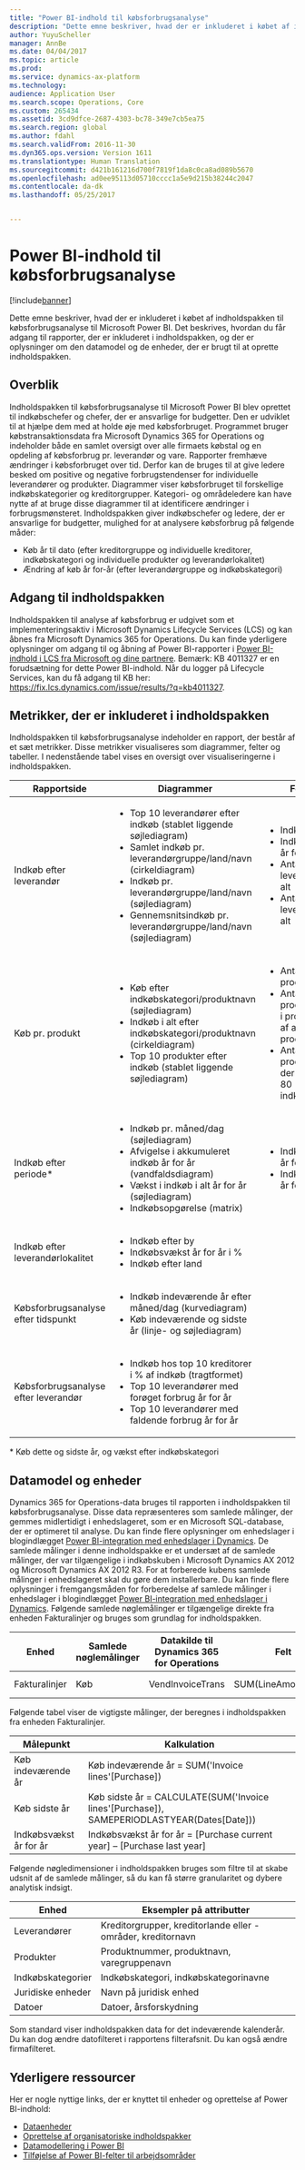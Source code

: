 ```yaml
---
title: "Power BI-indhold til købsforbrugsanalyse"
description: "Dette emne beskriver, hvad der er inkluderet i købet af indholdspakken til købsforbrugsanalyse til Microsoft Power BI. Det beskrives, hvordan du får adgang til rapporter, der er inkluderet i indholdspakken, og der er oplysninger om den datamodel og de enheder, der er brugt til at oprette indholdspakken."
author: YuyuScheller
manager: AnnBe
ms.date: 04/04/2017
ms.topic: article
ms.prod: 
ms.service: dynamics-ax-platform
ms.technology: 
audience: Application User
ms.search.scope: Operations, Core
ms.custom: 265434
ms.assetid: 3cd9dfce-2687-4303-bc78-349e7cb5ea75
ms.search.region: global
ms.author: fdahl
ms.search.validFrom: 2016-11-30
ms.dyn365.ops.version: Version 1611
ms.translationtype: Human Translation
ms.sourcegitcommit: d421b161216d700f7819f1da8c0ca8ad089b5670
ms.openlocfilehash: ad0ee95113d05710cccc1a5e9d215b38244c2047
ms.contentlocale: da-dk
ms.lasthandoff: 05/25/2017


---
```


# <a name="purchase-spend-analysis-power-bi-content"></a>Power BI-indhold til købsforbrugsanalyse

[!include[banner](../includes/banner.md)]


Dette emne beskriver, hvad der er inkluderet i købet af indholdspakken til købsforbrugsanalyse til Microsoft Power BI. Det beskrives, hvordan du får adgang til rapporter, der er inkluderet i indholdspakken, og der er oplysninger om den datamodel og de enheder, der er brugt til at oprette indholdspakken.

<a name="overview"></a>Overblik
--------

Indholdspakken til købsforbrugsanalyse til Microsoft Power BI blev oprettet til indkøbschefer og chefer, der er ansvarlige for budgetter. Den er udviklet til at hjælpe dem med at holde øje med købsforbruget. Programmet bruger købstransaktionsdata fra Microsoft Dynamics 365 for Operations og indeholder både en samlet oversigt over alle firmaets købstal og en opdeling af købsforbrug pr. leverandør og vare. Rapporter fremhæve ændringer i købsforbruget over tid. Derfor kan de bruges til at give ledere besked om positive og negative forbrugstendenser for individuelle leverandører og produkter. Diagrammer viser købsforbruget til forskellige indkøbskategorier og kreditorgrupper. Kategori- og områdeledere kan have nytte af at bruge disse diagrammer til at identificere ændringer i forbrugsmønsteret. Indholdspakken giver indkøbschefer og ledere, der er ansvarlige for budgetter, mulighed for at analysere købsforbrug på følgende måder:

-   Køb år til dato (efter kreditorgruppe og individuelle kreditorer, indkøbskategori og individuelle produkter og leverandørlokalitet)
-   Ændring af køb år for-år (efter leverandørgruppe og indkøbskategori)

## <a name="accessing-the-content-pack"></a>Adgang til indholdspakken
Indholdspakken til analyse af købsforbrug er udgivet som et implementeringsaktiv i Microsoft Dynamics Lifecycle Services (LCS) og kan åbnes fra Microsoft Dynamics 365 for Operations. Du kan finde yderligere oplysninger om adgang til og åbning af Power BI-rapporter i [Power BI-indhold i LCS fra Microsoft og dine partnere](power-bi-content-microsoft-partners.md).
Bemærk: KB 4011327 er en forudsætning for dette Power BI-indhold. Når du logger på Lifecycle Services, kan du få adgang til KB her: https://fix.lcs.dynamics.com/issue/results/?q=kb4011327.

## <a name="metrics-that-are-included-in-the-content-pack"></a>Metrikker, der er inkluderet i indholdspakken
Indholdspakken til købsforbrugsanalyse indeholder en rapport, der består af et sæt metrikker. Disse metrikker visualiseres som diagrammer, felter og tabeller. I nedenstående tabel vises en oversigt over visualiseringerne i indholdspakken.

<table>
<colgroup>
<col width="33%" />
<col width="33%" />
<col width="33%" />
</colgroup>
<thead>
<tr class="header">
<th>Rapportside</th>
<th>Diagrammer</th>
<th>Felter</th>
</tr>
</thead>
<tbody>
<tr class="odd">
<td>Indkøb efter leverandør</td>
<td><ul>
<li>Top 10 leverandører efter indkøb (stablet liggende søjlediagram)</li>
<li>Samlet indkøb pr. leverandørgruppe/land/navn (cirkeldiagram)</li>
<li>Indkøb pr. leverandørgruppe/land/navn (søjlediagram)</li>
<li>Gennemsnitsindkøb pr. leverandørgruppe/land/navn (søjlediagram)</li>
</ul></td>
<td><ul>
<li>Indkøb i alt</li>
<li>Indkøbsvækst år for år</li>
<li>Antal leverandører i alt</li>
<li>Antal aktive leverandører i alt</li>
</ul></td>
</tr>
<tr class="even">
<td>Køb pr. produkt</td>
<td><ul>
<li>Køb efter indkøbskategori/produktnavn (søjlediagram)</li>
<li>Indkøb i alt efter indkøbskategori/produktnavn (cirkeldiagram)</li>
<li>Top 10 produkter efter indkøb (stablet liggende søjlediagram)</li>
</ul></td>
<td><ul>
<li>Antal produkter i alt</li>
<li>Antal aktive produkter i alt i procentdel af antal produkter i alt</li>
<li>Antal produkter, der udgør for 80 % af indkøbet</li>
</ul></td>
</tr>
<tr class="odd">
<td>Indkøb efter periode*</td>
<td><ul>
<li>Indkøb pr. måned/dag (søjlediagram)</li>
<li>Afvigelse i akkumuleret indkøb år for år (vandfaldsdiagram)</li>
<li>Vækst i indkøb i alt år for år (søjlediagram)</li>
<li>Indkøbsopgørelse (matrix)</li>
</ul></td>
<td><ul>
<li>Indkøbsvækst år for år</li>
<li>Indkøbsvækst år for år i %</li>
</ul></td>
</tr>
<tr class="even">
<td>Indkøb efter leverandørlokalitet</td>
<td><ul>
<li>Indkøb efter by</li>
<li>Indkøbsvækst år for år i %</li>
<li>Indkøb efter land</li>
</ul></td>
<td></td>
</tr>
<tr class="odd">
<td>Købsforbrugsanalyse efter tidspunkt</td>
<td><ul>
<li>Indkøb indeværende år efter måned/dag (kurvediagram)</li>
<li>Køb indeværende og sidste år (linje- og søjlediagram)</li>
</ul></td>
<td></td>
</tr>
<tr class="even">
<td>Købsforbrugsanalyse efter leverandør</td>
<td><ul>
<li>Indkøb hos top 10 kreditorer i % af indkøb (tragtformet)</li>
<li>Top 10 leverandører med forøget forbrug år for år</li>
<li>Top 10 leverandører med faldende forbrug år for år</li>
</ul></td>
<td></td>
</tr>
</tbody>
</table>

\* Køb dette og sidste år, og vækst efter indkøbskategori

## <a name="data-model-and-entities"></a>Datamodel og enheder
Dynamics 365 for Operations-data bruges til rapporten i indholdspakken til købsforbrugsanalyse. Disse data repræsenteres som samlede målinger, der gemmes midlertidigt i enhedslageret, som er en Microsoft SQL-database, der er optimeret til analyse. Du kan finde flere oplysninger om enhedslager i blogindlægget [Power BI-integration med enhedslager i Dynamics](https://blogs.msdn.microsoft.com/dynamicsaxbi/2016/06/09/power-bi-integration-with-entity-store-in-dynamics-ax-7-may-update/). De samlede målinger i denne indholdspakke er et undersæt af de samlede målinger, der var tilgængelige i indkøbskuben i Microsoft Dynamics AX 2012 og Microsoft Dynamics AX 2012 R3. For at forberede kubens samlede målinger i enhedslageret skal du gøre dem installerbare. Du kan finde flere oplysninger i fremgangsmåden for forberedelse af samlede målinger i enhedslager i blogindlægget [Power BI-integration med enhedslager i Dynamics](https://blogs.msdn.microsoft.com/dynamicsaxbi/2016/06/09/power-bi-integration-with-entity-store-in-dynamics-ax-7-may-update/). Følgende samlede nøglemålinger er tilgængelige direkte fra enheden Fakturalinjer og bruges som grundlag for indholdspakken.

| Enhed        | Samlede nøglemålinger | Datakilde til Dynamics 365 for Operations | Felt              | Betegnelse                           |
|---------------|----------------------------|---------------------------------------------|--------------------|---------------------------------------|
| Fakturalinjer | Køb                   | VendInvoiceTrans                            | SUM(LineAmountMST) | Beløb i regnskabsvaluta |

Følgende tabel viser de vigtigste målinger, der beregnes i indholdspakken fra enheden Fakturalinjer.

| Målepunkt               | Kalkulation                                                                                         |
|-----------------------|-----------------------------------------------------------------------------------------------------|
| Køb indeværende år | Køb indeværende år = SUM('Invoice lines'\[Purchase\])                                            |
| Køb sidste år    | Køb sidste år = CALCULATE(SUM('Invoice lines'\[Purchase\]), SAMEPERIODLASTYEAR(Dates\[Date\])) |
| Indkøbsvækst år for år   | Indkøbsvækst år for år = \[Purchase current year\] – \[Purchase last year\]                            |

Følgende nøgledimensioner i indholdspakken bruges som filtre til at skabe udsnit af de samlede målinger, så du kan få større granularitet og dybere analytisk indsigt.

| Enhed                 | Eksempler på attributter                                |
|------------------------|-------------------------------------------------------|
| Leverandører                | Kreditorgrupper, kreditorlande eller -områder, kreditornavn |
| Produkter               | Produktnummer, produktnavn, varegruppenavn        |
| Indkøbskategorier | Indkøbskategori, indkøbskategorinavne      |
| Juridiske enheder         | Navn på juridisk enhed                                     |
| Datoer                  | Datoer, årsforskydning                                    |

Som standard viser indholdspakken data for det indeværende kalenderår. Du kan dog ændre datofilteret i rapportens filterafsnit. Du kan også ændre firmafilteret.

## <a name="additional-resources"></a>Yderligere ressourcer
Her er nogle nyttige links, der er knyttet til enheder og oprettelse af Power BI-indhold:

-   [Dataenheder](..\data-entities\data-entities.md)
-   [Oprettelse af organisatoriske indholdspakker](https://powerbi.microsoft.com/en-us/documentation/powerbi-service-organizational-content-packs-introduction/)
-   [Datamodellering i Power BI](https://powerbi.microsoft.com/en-us/guided-learning/powerbi-learning-2-1-intro-modeling-data)
-   [Tilføjelse af Power BI-felter til arbejdsområder](configure-power-bi-integration.md)





